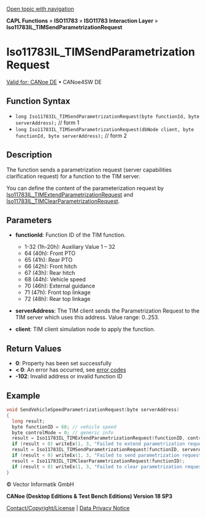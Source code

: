 [Open topic with navigation](../../../../../../CANoeDEFamily.htm#Topics/CAPLFunctions/ISO11783/ISOInteractionLayer/Functions/CAPLfunctionIso11783ILtimSendParametrizationRequest.md)

**CAPL Functions** » **ISO11783** » **ISO11783 Interaction Layer** » **Iso11783IL_TIMSendParametrizationRequest**

# Iso11783IL_TIMSendParametrizationRequest

[Valid for: CANoe DE](../../../../Shared/FeatureAvailability.md) • CANoe4SW DE

## Function Syntax

- `long Iso11783IL_TIMSendParametrizationRequest(byte functionId, byte serverAddress);` // form 1
- `long Iso11783IL_TIMSendParametrizationRequest(dbNode client, byte functionId, byte serverAddress);` // form 2

## Description

The function sends a parametrization request (server capabilities clarification request) for a function to the TIM server.

You can define the content of the parameterization request by [Iso11783IL_TIMExtendParametrizationRequest](CAPLfunctionIso11783ILtimExtendParametrizationRequest.md) and [Iso11783IL_TIMClearParametrizationRequest](CAPLfunctionIso11783ILtimClearParametrizationRequest.md).

## Parameters

- **functionId**: Function ID of the TIM function.
  - 1-32 (1h-20h): Auxiliary Value 1 – 32
  - 64 (40h): Front PTO
  - 65 (41h): Rear PTO
  - 66 (42h): Front hitch
  - 67 (43h): Rear hitch
  - 68 (44h): Vehicle speed
  - 70 (46h): External guidance
  - 71 (47h): Front top linkage
  - 72 (48h): Rear top linkage

- **serverAddress**: The TIM client sends the Parametrization Request to the TIM server which uses this address. Value range: 0..253.

- **client**: TIM client simulation node to apply the function.

## Return Values

- **0**: Property has been set successfully
- **< 0**: An error has occurred, see [error codes](../../../CAPLfunctionsISOj1939ErrorCodes.md)
- **-102**: Invalid address or invalid function ID

## Example

```c
void SendVehicleSpeedParametrizationRequest(byte serverAddress)
{
  long result;
  byte functionID = 68; // vehicle speed
  byte controlMode = 0; // generic info
  result = Iso11783IL_TIMExtendParametrizationRequest(functionID, controlMode);
  if (result < 0) writeEx(1, 3, "Failed to extend parametrization request");
  result = Iso11783IL_TIMSendParametrizationRequest(functionID, serverAddress);
  if (result < 0) writeEx(1, 3, "Failed to send parametrization request");
  result = Iso11783IL_TIMClearParametrizationRequest(functionID);
  if (result < 0) writeEx(1, 3, "Failed to clear parametrization request");
}
```

© Vector Informatik GmbH

**CANoe (Desktop Editions & Test Bench Editions) Version 18 SP3**

[Contact/Copyright/License](../../../../Shared/ContactCopyrightLicense.md) | [Data Privacy Notice](https://www.vector.com/int/en/company/get-info/privacy-policy/)
